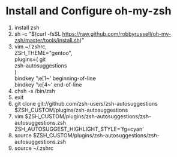 # Install and Configure oh-my-zsh
1. install zsh
2. sh -c "$(curl -fsSL https://raw.github.com/robbyrussell/oh-my-zsh/master/tools/install.sh)"
3. vim \~/.zshrc,\
   ZSH_THEME="gentoo", \
   plugins=(       git\
                   zsh-autosuggestions\
           )\
   bindkey '\e\[1~' beginning-of-line\
   bindkey '\e\[4~' end-of-line
4. chsh -s /bin/zsh
5. exit
6. git clone git://github.com/zsh-users/zsh-autosuggestions $ZSH_CUSTOM/plugins/zsh-autosuggestions
7. vim $ZSH_CUSTOM/plugins/zsh-autosuggestions/zsh-autosuggestions.zsh        
   ZSH_AUTOSUGGEST_HIGHLIGHT_STYLE='fg=cyan'
8. source $ZSH_CUSTOM/plugins/zsh-autosuggestions/zsh-autosuggestions.zsh
9. source \~/.zshrc
